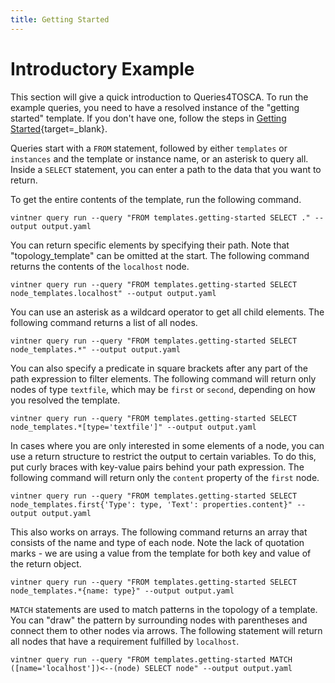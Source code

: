 ```yaml
---
title: Getting Started
---
```


# Introductory Example

This section will give a quick introduction to Queries4TOSCA. To run the example queries, you need to have a resolved instance of the
"getting started" template. If you don't have one, follow the steps in [Getting Started](../getting-started.md){target=_blank}.


Queries start with a `FROM` statement, followed by either `templates` or `instances` and the template or instance name, or an asterisk to query all.
Inside a `SELECT` statement, you can enter a path to the data that you want to return.

To get the entire contents of the template, run the following command.
```linenums="1"
vintner query run --query "FROM templates.getting-started SELECT ." --output output.yaml
```

You can return specific elements by specifying their path. Note that "topology_template" can be omitted at the start.
The following command returns the contents of the `localhost` node.

```linenums="1"
vintner query run --query "FROM templates.getting-started SELECT node_templates.localhost" --output output.yaml
```

You can use an asterisk as a wildcard operator to get all child elements. The following command returns a list of all nodes.
```linenums="1"
vintner query run --query "FROM templates.getting-started SELECT node_templates.*" --output output.yaml
```

You can also specify a predicate in square brackets after any part of the path expression to filter elements.
The following command will return only nodes of type `textfile`, which may be `first` or `second`, depending on how you resolved the template.
```linenums="1"
vintner query run --query "FROM templates.getting-started SELECT node_templates.*[type='textfile']" --output output.yaml
```

In cases where you are only interested in some elements of a node, you can use a return structure to restrict the output
to certain variables. To do this, put curly braces with key-value pairs behind your path expression. 
The following command will return only the `content` property of the `first` node.
```linenums="1"
vintner query run --query "FROM templates.getting-started SELECT node_templates.first{'Type': type, 'Text': properties.content}" --output output.yaml
```

This also works on arrays. The following command returns an array that consists of the name and type of each node. 
Note the lack of quotation marks - we are using a value from the template for both key and value of the return object.

```linenums="1"
vintner query run --query "FROM templates.getting-started SELECT node_templates.*{name: type}" --output output.yaml
```

`MATCH` statements are used to match patterns in the topology of a template. You can "draw" the pattern by surrounding nodes 
with parentheses and connect them to other nodes via arrows. The following statement will return all nodes that have a requirement fulfilled by `localhost`.

```linenums="1"
vintner query run --query "FROM templates.getting-started MATCH ([name='localhost'])<--(node) SELECT node" --output output.yaml
```
